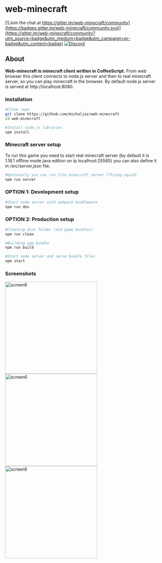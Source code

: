 # web-minecraft

[![Join the chat at https://gitter.im/web-minecraft/community](https://badges.gitter.im/web-minecraft/community.svg)](https://gitter.im/web-minecraft/community?utm_source=badge&utm_medium=badge&utm_campaign=pr-badge&utm_content=badge)
[![Discord](https://img.shields.io/badge/chat-on%20discord-brightgreen.svg)](https://discord.gg/h6DQzDx2G7)


## About

**Web-minecraft is minecraft client written in CoffeeScript.** From web browser this client connects to node.js server and then to real minecraft server, so you can play minecraft in the browser. By default node.js server is served at http://localhost:8080.


### Installation
```bash
#Clone repo
git clone https://github.com/michaljaz/web-minecraft
cd web-minecraft

#Install node.js libraries
npm install

```

### Minecraft server setup

To run this game you need to start real minecraft server (by default it is 1.16.1 offline mode java edition on ip localhost:25565) you can also define it in */src/server.json* file. 

```bash
#Optionally you can run lite minecraft server (flying-squid)
npm run server

```

### OPTION 1: Development setup 
```bash
#Start node server with webpack middleware
npm run dev

```

### OPTION 2: Production setup
```bash
#Cleaning dist folder (old game bundles)
npm run clean

#Building app bundle
npm run build

#Start node server and serve bundle files
npm start

```

### Screenshots
[<img src="https://i.ibb.co/BLyct2H/Screenshot-from-2021-01-27-21-20-23.png" alt="screen6" width="300">](https://i.ibb.co/BLyct2H/Screenshot-from-2021-01-27-21-20-23.png)
[<img src="https://i.ibb.co/jzZVrT2/Screenshot-from-2021-01-27-21-13-37.png" alt="screen6" width="300">](https://i.ibb.co/jzZVrT2/Screenshot-from-2021-01-27-21-13-37.png)
[<img src="https://i.ibb.co/tKmnJ8D/Screenshot-from-2021-01-27-21-16-12.png" alt="screen6" width="300">](https://i.ibb.co/tKmnJ8D/Screenshot-from-2021-01-27-21-16-12.png)
